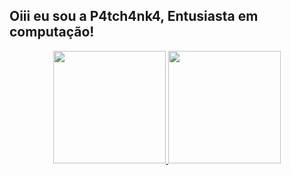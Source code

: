 ## Oiii eu sou a P4tch4nk4, Entusiasta em computação!
<div align="center">
  <a href="https://github.com/P4tch4nk4">
  <img height="180em" src="https://github-readme-stats.vercel.app/api?username=P4tch4nk4&show_icons=true&theme=dark&include_all_commits=true&count_private=true"/>
  <img height="180em" src="https://github-readme-stats.vercel.app/api/top-langs/?username=P4tch4nk4&layout=compact&langs_count=7&theme=dark"/>
</div>